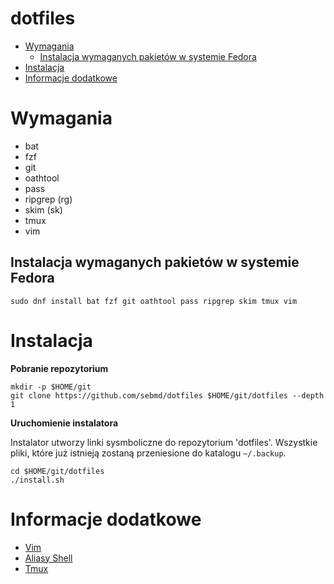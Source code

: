 # dotfiles

<!-- vim-markdown-toc GFM -->

* [Wymagania](#wymagania)
    * [Instalacja wymaganych pakietów w systemie Fedora](#instalacja-wymaganych-pakietów-w-systemie-fedora)
* [Instalacja](#instalacja)
* [Informacje dodatkowe](#informacje-dodatkowe)

<!-- vim-markdown-toc -->

# Wymagania

  - bat
  - fzf
  - git
  - oathtool
  - pass
  - ripgrep (rg)
  - skim (sk)
  - tmux
  - vim

## Instalacja wymaganych pakietów w systemie Fedora

```
sudo dnf install bat fzf git oathtool pass ripgrep skim tmux vim
```

# Instalacja

**Pobranie repozytorium**

```
mkdir -p $HOME/git
git clone https://github.com/sebmd/dotfiles $HOME/git/dotfiles --depth 1
```

**Uruchomienie instalatora**

Instalator utworzy linki sysmboliczne do repozytorium 'dotfiles'.
Wszystkie pliki, które już istnieją zostaną przeniesione do katalogu
`~/.backup`.

```
cd $HOME/git/dotfiles
./install.sh
```

# Informacje dodatkowe

   - [Vim](docs/VIM.md)
   - [Aliasy Shell](docs/ALIASY.md)
   - [Tmux](docs/TMUX.md)
